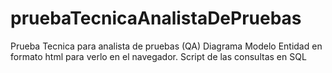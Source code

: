 # pruebaTecnicaAnalistaDePruebas
Prueba Tecnica para analista de pruebas (QA)
Diagrama Modelo Entidad en formato html para verlo en el navegador.
Script de las consultas en SQL
